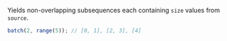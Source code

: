 Yields non-overlapping subsequences each containing `size` values from `source`.

```js
batch(2, range(5)); // [0, 1], [2, 3], [4]
```
